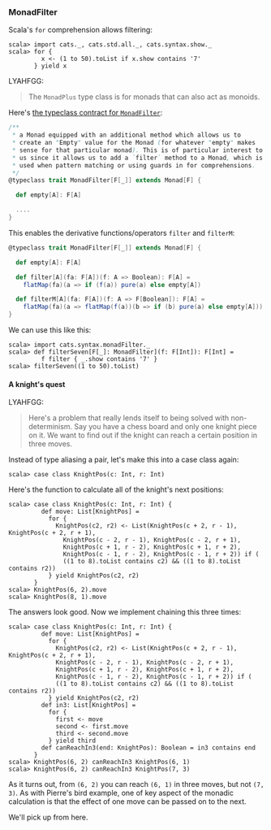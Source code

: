 
  [MonadFilterSource]: $catsBaseUrl$/core/src/main/scala/cats/MonadFilter.scala

### MonadFilter

Scala's `for` comprehension allows filtering:

```console:new
scala> import cats._, cats.std.all._, cats.syntax.show._
scala> for {
         x <- (1 to 50).toList if x.show contains '7'
       } yield x
```

LYAHFGG:

> The `MonadPlus` type class is for monads that can also act as monoids.

Here's [the typeclass contract for `MonadFilter`][MonadFilterSource]:

```scala
/**
 * a Monad equipped with an additional method which allows us to
 * create an "Empty" value for the Monad (for whatever "empty" makes
 * sense for that particular monad). This is of particular interest to
 * us since it allows us to add a `filter` method to a Monad, which is
 * used when pattern matching or using guards in for comprehensions.
 */
@typeclass trait MonadFilter[F[_]] extends Monad[F] {

  def empty[A]: F[A]

  ....
}
```

This enables the derivative functions/operators `filter` and `filterM`:

```scala
@typeclass trait MonadFilter[F[_]] extends Monad[F] {

  def empty[A]: F[A]

  def filter[A](fa: F[A])(f: A => Boolean): F[A] =
    flatMap(fa)(a => if (f(a)) pure(a) else empty[A])

  def filterM[A](fa: F[A])(f: A => F[Boolean]): F[A] =
    flatMap(fa)(a => flatMap(f(a))(b => if (b) pure(a) else empty[A]))
}
```

We can use this like this:

```console
scala> import cats.syntax.monadFilter._
scala> def filterSeven[F[_]: MonadFilter](f: F[Int]): F[Int] =
         f filter { _.show contains '7' }
scala> filterSeven((1 to 50).toList)
```

#### A knight's quest

LYAHFGG:

> Here's a problem that really lends itself to being solved with non-determinism. Say you have a chess board and only one knight piece on it. We want to find out if the knight can reach a certain position in three moves.

Instead of type aliasing a pair, let's make this into a case class again:

```console
scala> case class KnightPos(c: Int, r: Int)
```

Here's the function to calculate all of the knight's next positions:

```console
scala> case class KnightPos(c: Int, r: Int) {
         def move: List[KnightPos] =
           for {
             KnightPos(c2, r2) <- List(KnightPos(c + 2, r - 1), KnightPos(c + 2, r + 1),
               KnightPos(c - 2, r - 1), KnightPos(c - 2, r + 1),
               KnightPos(c + 1, r - 2), KnightPos(c + 1, r + 2),
               KnightPos(c - 1, r - 2), KnightPos(c - 1, r + 2)) if (
               ((1 to 8).toList contains c2) && ((1 to 8).toList contains r2))
           } yield KnightPos(c2, r2)
       }
scala> KnightPos(6, 2).move
scala> KnightPos(8, 1).move
```

The answers look good. Now we implement chaining this three times:

```console
scala> case class KnightPos(c: Int, r: Int) {
         def move: List[KnightPos] =
           for {
             KnightPos(c2, r2) <- List(KnightPos(c + 2, r - 1), KnightPos(c + 2, r + 1),
             KnightPos(c - 2, r - 1), KnightPos(c - 2, r + 1),
             KnightPos(c + 1, r - 2), KnightPos(c + 1, r + 2),
             KnightPos(c - 1, r - 2), KnightPos(c - 1, r + 2)) if (
             ((1 to 8).toList contains c2) && ((1 to 8).toList contains r2))
           } yield KnightPos(c2, r2)
         def in3: List[KnightPos] =
           for {
             first <- move
             second <- first.move
             third <- second.move
           } yield third
         def canReachIn3(end: KnightPos): Boolean = in3 contains end
       }
scala> KnightPos(6, 2) canReachIn3 KnightPos(6, 1)
scala> KnightPos(6, 2) canReachIn3 KnightPos(7, 3)
```

As it turns out, from `(6, 2)` you can reach `(6, 1)` in three moves, but not `(7, 3)`. As with Pierre's bird example, one of key aspect of the monadic calculation is that the effect of one move can be passed on to the next.

We'll pick up from here.
